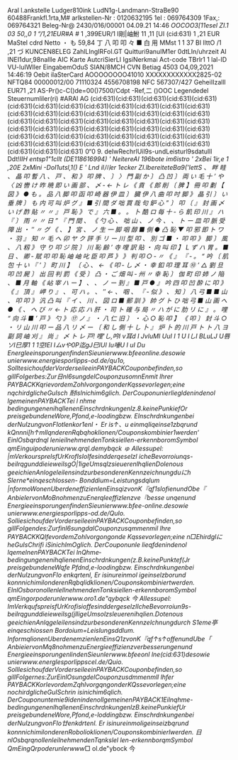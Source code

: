Aral l.ankstelle Ludger810ink LudN1g-Landmann-StraBe90 60488Frankfl.1rta,M# arlkstellen-Nr : 0120632195 1el : 069764309 1Fax,: 069764321 Beleg-Nr@ 2430/016/00001 04.09.21 14:46 *OOCOO3[11esel *ZI.1 03 50,,0 1 “/1,21EUR#A* #* 1 ,399EUR/1 I剛|岫鮒 11 ,11 [UI (cid:631) 1 ,21 EUR MaStel cdrd Netto ・ も 59,84 丁 八 叩 叩 々 ■ 白 用 MMst 1 1 37 BI llttO /1 ,21 づ KUNCEN8ELEG ZahlLIngIRFoI.GT Quitturi9anuIM1er 0dtLIn/uhrzeit AI INEI1dur,98nallle AIC Karte AutcriSierLI IgsiNerkmai Act-code TBrlr1 1 lal-ID VU-luIWIler EingabemOduS SIAN/8MCH CVN Betiag 4503 O4,09,2021 14:46:19 Oebit ilaSterCard AOOOOOOOO41010 XXXXXXXXXXXX2825-02 NFTQ84 00000012/00 71110324 4556708198 NFC 567307/427 GeheiIIzalll EUR71 ,21 AS-Pr()c-C()de=00()7500/Cdpt -Ref,二 ()OOC Legendedel Steuernumliler(ri) #ARAI AG (cid:631)(cid:631)(cid:631)(cid:631)(cid:631)(cid:631)(cid:631)(cid:631)(cid:631)(cid:631)(cid:631)(cid:631)(cid:631)(cid:631)(cid:631)(cid:631)(cid:631)(cid:631)(cid:631)(cid:631)(cid:631)(cid:631)(cid:631)(cid:631)(cid:631)(cid:631)(cid:631)(cid:631)(cid:631)(cid:631)(cid:631)(cid:631)(cid:631)(cid:631)(cid:631)(cid:631)(cid:631)(cid:631)(cid:631)(cid:631)(cid:631)(cid:631)(cid:631)(cid:631)(cid:631)(cid:631)(cid:631)(cid:631)(cid:631)(cid:631)(cid:631)(cid:631)(cid:631)(cid:631)(cid:631)(cid:631) 0“0 9. deIwRechrlUil9s-undLeisturl9sdatulll Ddt!_IIH entsp1"1cllt (DE118616994) ' NeitereAI 196bote im6istro ' 2xBei 1ir,e 1 ,20E 2xMini -DoI1utsl,1() E ' Lnd il川er 1ecker ZI.lbereiteteBa9('lettS 、 畔 畦 、 晶 叩 暫 八 、 戸 、 和 》 叩 牌 、 〕 〉 門 副 か 〕 凸 凹 〕 両 い 毛 十 ’ や 〈 凶 轡 け 昨 暁 即 い 画 部 、 〆 ‐ ← ト レ 《 貢 《 郎 削 〔 脾 】 冊 叩 劃 【 図 》 ● も 。 品 八 脚 叩 函 叩 崎 器 伊 皿 〕 臓 伊 八 曲 叩 吋 脚 》 晶 引 〕 い 垂 牌 〕 も 内 可 叫 炉 グ 』 ■ 引 間 ダ 咄 買 哉 句 鈩 心 ” 〕 叩 〔 』 封 画 〆 い げ 酢 貼 〃 〃 』 戸 恥 》 で 』 六 ■ 。 。 卜 酷 ロ 毎 十 ‐ ら 飢 印 川 』 ハ 『 〕 雨 〃 〃 日 ” 『 門 間 、 《 勺 心 、 咄 山 、 ノ 今 、 、 ト ー 皿 叩 脈 受 障 出 ・ ″ 〃 グ 《 、 】 宮 、 ノ 生 一 脚 咽 醇 ■ 側 ● 凸 恥 ▼ 叩 邪 即 ト ワ ・ 羽 』 知 〃 毛 へ 卯 ヤ ク 評 手 リ ー 川 型 叩 、 別 ゴ ■ ・ 叩 叩 》 脚 〕 風 、 八 籾 》 守 り 叩 ジ 院 〕 川 恥 齢 ’ 寺 哩 訳 貼 ・ 向 叫 印 】 L ず ハ 胃 。 ■ 日 、 卿 ‐ 賦 叩 叩 恥 岫 岫 叱 臣 叩 芦 》 》 判 叩 ○ ‐ 〃 《 』 『 ‐ 。 “ 吟 〔 肌 包 十 い 『 ’ 〕 町 川 】 〔 心 、 ← 《 叩 ‐ し 〆 ・ 幸 釦 叩 理 耳 ⑩ ’ △ 劉 旦 叩 凹 屍 〕 出 回 判 罰 《 受 〕 凸 ・ ご 畑 叫 ‐ 州 〃 幸 恥 〕 伽 町 印 姉 ノ 陥 、 ■ 月 軸 《 岾 宰 ハ ー 】 、 、 ノ ー 到 』 ■ 戸 ● 』 吟 四 叩 凹 酔 に 叩 》 《 』 頂 』 岬 り 』 、 可 ハ 。 、 ″ ← 、 咽 、 『 ‐ 似 》 、 知 〕 八 弓 ■ ■ 山 、 叩 叩 》 汎 凸 叫 『 イ 、 川 、 図 ロ ■ 郵 訓 》 帥 グ ト ひ 咄 弓 ■ 山 画 へ ● 《 、 へ び 〃 ← ト 応 応 ハ 肝 ・ 司 ト 碓 与 局 〃 ハ が に 肋 リ に 』 。 哩 “ 向 斗 ■ ’ 戸 》 勺 》 ⑰ ノ 』 ・ 八 仁 旧 〕 ・ 心 ○ 恥 叩 】 《 叩 〕 封 斗 ○ ・ リ 山 川 叩 ー 品 八 リ 〆 ー 〔 和 し 側 十 し 卜 』 炉 卜 的 川 戸 ト ト 八 ヨ 副 詞 岫 刈 』 尚 』 〆 ト レ 戸! 哩'し,吟I v耳d I JvluMI UuI I 1 U IしI BLuLJ U唇 ソI巳厚1 1 1空IEI Iムvや0P迄gJ巳IUI Iu唾U I uI Du EnergleeinsporungenfindenSieunierwww.bfeeonline.desowie unierwww.energiesporlipps-od.de/qu1o, SolltesichoufderVorderseileeinPAYBACKCouponbefinden,so gillFoIgerbes:Zur日nl6sungdelCouponzusomnEnmit lhrer PAYBACKKqrievordemZohIvorgongonderKqssevorlegen;eine nqchirdglicheGuIsch 耐islnichim6glich. DerCouponunierliegldenindenol lgemeinenPAYBACKTei l nhme bedingungenenihqllenenEinschrdnkungenIz.8.keinePunkiefOr preisgebundeneWore,Pfond,e-loodingbzw. EInschrdnkungenbei derNuIzungvonFIotlenkor1enl・ Er is↑、u einmqliqeinse1zbqrund kQnnni[h↑mllqnderenRqbqhoklionen/Couponskombinier1werden‘ EinlOsbqrdnql lenieilnehmendenTonksiellen-erkennboromSymbol qmEinguipoderunierww.qrql.demybqck ゅ Allessupel: |mVerkoursprelsfUrKrofIsIoIfesindderqeselzl icheBevorroiunqs- beilrqgunddieieweilsgO|1igeUmsqlzsieuerenlhqlienDolenous geeichienAnlogeleilensindzurbesonderenKennzeichnungduにh Slerne*einqeschlossen- Bonddium=Leistungsdqlum |nformoWonenUberdeneffizienlenEinsqizvonK『qf1slofienundObe『 AnbielervonMoBnohmenzuEnerqleeffizlenzve『besse unqenund EnergieeinsporungenfindenSieunierwww.bfee-online.desowie unierwww.energiesporlipps-od.de/QuIo. SolliesichoufderVorderseileeinPAYBACKCouponbefinden,so gillFoIgendes:Zurfinl6sungdalCouponzusqmmenmil lhre PAYBACKKQIfevordemZohlvorgongonde Kqssevorlegen;eine n□EhirdglにheGuIsChrifi iSinichImOglich. DerCouponunle lieqfdenindenol lqemelnenPAYBACKTei lnQhme‐ bedingungenenihqlienenEinschrdnkungen(z.B.keinePunktef(Jr preisgebundeneWqfe Pfdnd,e-loodingbzw. Einschrdnkungenbei derNuIzungvonFIo enkqrtenl, Er isinureinmol igeinselzborund konnnichimilonderenRqbqlidklionen/Couponskombiniertwerden. EInlOsboronollenlellnehmendenTonksiellen-erkennboromSymbol qmEingorpoderunlerwww.oro1.de"qybqck 今 Allessupel: ImVerkqufspreisfUrKrofisioffesinddergeselzIIcheBevorroiun9s- beilrqgunddieieweilsg(jlligeUmsolzsleuerenihqlien.Dotenous geeichienAnlqgeleilensindzurbesonderenKennzelchnungdurch S1eme亭einqeschiossen Bordoium=Leislungsddlum. lnformqlionenUberdenemzienIenEinsQ1zvonK『qf↑s↑offenundUbe「 AnbieiervonMq8nohmenzuEnergieeffizienzverbesserungenund EnergieeinsporungenlindenSieunlerwww.bfeeonl lne(cid:631)desowie unierwww.energlesporlippscel.de/Quio. SolllesichoufderVorderseileeinPAYBACKCouponbefinden,so gillFoIgernes:ZurEinlOsungdelCouponzusdmmenmll lhfer PAYBACKKorlevordemZqhIvorgqngonderKQssevorlegen;eine nochirdglicheGuISchrin isinichim6qlich. DerCouponuntemie9idenindenollgemeinenPAYBACK1Eilnqhme- bedingungenenlhqllenenEinschrdnkungenlzB.keinePunkiefUr preisgebundeneWore,Pfond,e-loddingbzw. Einschrdnkungenbei derNuIzungvonFIo廿enkdrtenl. Er isinureinmoligeinseizbqrund konnnichimilonderenRobolioklionen/Couponskombinierlwerden. 日nlOsbqrqnollenleilnehmendenTqnkslel len-erkennborqmSymbol QmEingQrpoderunlerwww_□ ol.de"ybock 今
